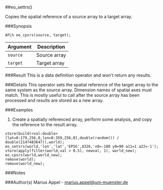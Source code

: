 ##eo_settrs()

Copies the spatial reference of a source array to a target array.

###Synopsis
```
AFL% eo_cpsrs(source, target);
```

Argument      | Description 
--------      | ------------
`source`      | Source array
`target`      | Target array

###Result
This is a data definition operator and won't return any results. 


###Details
This operator sets the spatial reference of the target array to the same system as the source array. Dimension names of spatial axes must match.
This is mostly useful to call after the source array has been processed and results are stored as a new array.


###Examples
1. Create a spatially referenced array, perform some analysis, and copy the reference to the result array.
```
store(build(<val:double>[lat=0:179,256,0,lon=0:359,256,0],double(random()) / double(2147483647)),world);  
eo_setsrs(world,'lon','lat','EPSG',4326,'x0=-180 y0=90 a11=1 a22=-1');
store(apply(filter(world,val > 0.5), newval, 1), world_new);
eo_cpsrs(world,world_new);
remove(world);
remove(world_new);
```


###Notes

###Author(s)
Marius Appel - <marius.appel@uni-muenster.de>